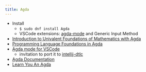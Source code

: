 ```yaml
---
title: Agda
---
```

- Install
  - `$ sudo dnf install Agda`
  - VSCode extensions: [agda-mode](https://github.com/banacorn/agda-mode-vscode) and Generic Input Method
- [Introduction to Univalent Foundations of Mathematics with Agda](https://www.cs.bham.ac.uk/~mhe/HoTT-UF-in-Agda-Lecture-Notes/HoTT-UF-Agda.html#mlttinagda)
- [Programming Language Foundations in Agda](https://plfa.github.io/)
- [Agda mode for VSCode](https://github.com/banacorn/agda-mode-vscode)
  - invitation to port it to [intellij-dtlc](https://github.com/owo-lang/intellij-dtlc/pull/22)
- [Agda Documentation](https://agda.readthedocs.io/)
- [Learn You An Agda](http://learnyouanagda.liamoc.net/pages/introduction.html)
